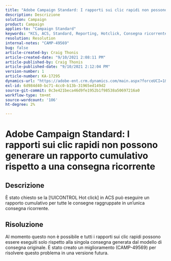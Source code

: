 ```yaml
---
title: "Adobe Campaign Standard: I rapporti sui clic rapidi non possono generare un rapporto cumulativo rispetto a una consegna ricorrente"
description: Descrizione
solution: Campaign
product: Campaign
applies-to: "Campaign Standard"
keywords: "KCS, ACS, Standard, Reporting, Hotclick, Consegna ricorrente"
resolution: Resolution
internal-notes: "CAMP-49569"
bug: false
article-created-by: Craig Thonis
article-created-date: "9/10/2021 2:08:11 PM"
article-published-by: Craig Thonis
article-published-date: "9/10/2021 2:12:04 PM"
version-number: 1
article-number: KA-17295
dynamics-url: "https://adobe-ent.crm.dynamics.com/main.aspx?forceUCI=1&pagetype=entityrecord&etn=knowledgearticle&id=14217383-4012-ec11-b6e6-000d3a597bfc"
exl-id: 6d984d40-bc71-4cc0-b13b-31965ed149d2
source-git-commit: 0c3e421beca46d9fe1952b1f98538a50697216a0
workflow-type: tm+mt
source-wordcount: '106'
ht-degree: 2%

---
```


# Adobe Campaign Standard: I rapporti sui clic rapidi non possono generare un rapporto cumulativo rispetto a una consegna ricorrente

## Descrizione


È stato chiesto se la [!UICONTROL Hot click] in ACS può eseguire un rapporto cumulativo per tutte le consegne raggruppate in un’unica consegna ricorrente.


## Risoluzione


Al momento questo non è possibile e tutti i rapporti sui clic rapidi possono essere eseguiti solo rispetto alla singola consegna generata dal modello di consegna originale. È stato creato un miglioramento (CAMP-49569) per risolvere questo problema in una versione futura.
